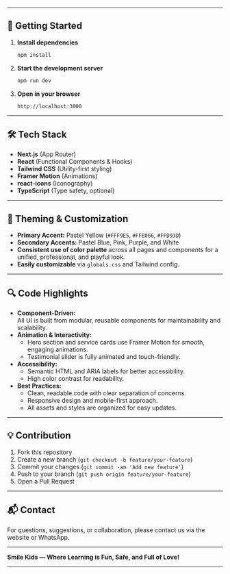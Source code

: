  ---

## 🚀 Getting Started

1. **Install dependencies**
   ```bash
   npm install
   ```
2. **Start the development server**
   ```bash
   npm run dev
   ```
3. **Open in your browser**
   ```
   http://localhost:3000
   ```

---

## 🛠️ Tech Stack

- **Next.js** (App Router)
- **React** (Functional Components & Hooks)
- **Tailwind CSS** (Utility-first styling)
- **Framer Motion** (Animations)
- **react-icons** (Iconography)
- **TypeScript** (Type safety, optional)

---

## 🎨 Theming & Customization

- **Primary Accent:** Pastel Yellow (`#FFF9E5`, `#FFE066`, `#FFD93D`)
- **Secondary Accents:** Pastel Blue, Pink, Purple, and White
- **Consistent use of color palette** across all pages and components for a unified, professional, and playful look.
- **Easily customizable** via `globals.css` and Tailwind config.

---

## 🔍 Code Highlights

- **Component-Driven:**  
  All UI is built from modular, reusable components for maintainability and scalability.
- **Animation & Interactivity:**  
  - Hero section and service cards use Framer Motion for smooth, engaging animations.
  - Testimonial slider is fully animated and touch-friendly.
- **Accessibility:**  
  - Semantic HTML and ARIA labels for better accessibility.
  - High color contrast for readability.
- **Best Practices:**  
  - Clean, readable code with clear separation of concerns.
  - Responsive design and mobile-first approach.
  - All assets and styles are organized for easy updates.

---


## 💡 Contribution

1. Fork this repository
2. Create a new branch (`git checkout -b feature/your-feature`)
3. Commit your changes (`git commit -am 'Add new feature'`)
4. Push to your branch (`git push origin feature/your-feature`)
5. Open a Pull Request

---

## 📬 Contact

For questions, suggestions, or collaboration, please contact us via the website or WhatsApp.

---

**Smile Kids — Where Learning is Fun, Safe, and Full of Love!**

---
